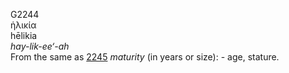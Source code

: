 <body>
  <p>G2244<br>  ἡλικία  <br> hēlikia  <br><i>hay-lik-ee‘-ah </i><br>From the same as <a href="g2245.htm">2245</a>  <i>maturity</i> (in years or size): - age, stature.<br></p>
 </body>